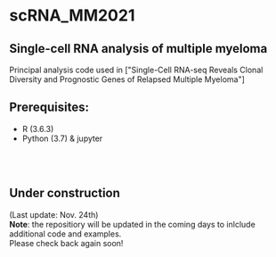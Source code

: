 # scRNA_MM2021
## Single-cell RNA analysis of multiple myeloma

Principal analysis code used in ["Single-Cell RNA-seq Reveals Clonal Diversity and Prognostic Genes of Relapsed Multiple Myeloma"]

## Prerequisites:
* R (3.6.3)
* Python (3.7) & jupyter 

<br></br>
## Under construction 
(Last update: Nov. 24th)<br>
**Note**: the repositiory will be updated in the coming days to inlclude additional code and examples.<br>
Please check back again soon!
